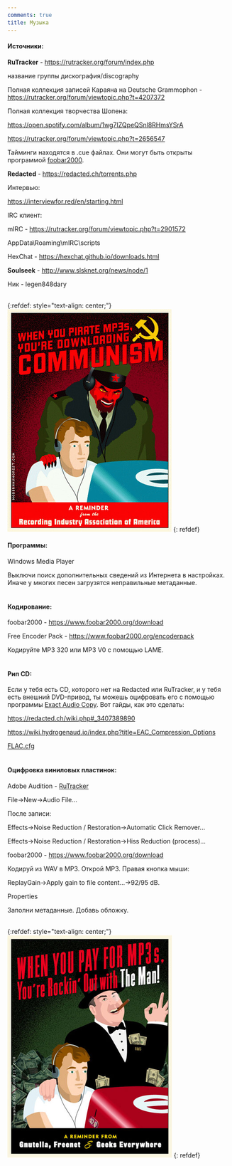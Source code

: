 ```yaml
---
comments: true
title: Музыка
---
```


#### Источники:

**RuTracker** - <https://rutracker.org/forum/index.php>

название группы дискография/discography

Полная коллекция записей Караяна на Deutsche Grammophon - <https://rutracker.org/forum/viewtopic.php?t=4207372>

Полная коллекция творчества Шопена:
	
<https://open.spotify.com/album/1wg7IZQpeQSnl8RHmsYSrA>
	
<https://rutracker.org/forum/viewtopic.php?t=2656547>

Тайминги находятся в .cue файлах. Они могут быть открыты программой [foobar2000](https://www.foobar2000.org/download).

**Redacted** - <https://redacted.ch/torrents.php>

Интервью:

<https://interviewfor.red/en/starting.html>

IRC клиент:

mIRC - <https://rutracker.org/forum/viewtopic.php?t=2901572>

AppData\Roaming\mIRC\scripts

HexChat - <https://hexchat.github.io/downloads.html>

**Soulseek** - <http://www.slsknet.org/news/node/1>

Ник - legen848dary
<br><br>

{:refdef: style="text-align: center;"}
![Communism](/images/communism.jpg)
{: refdef}
<br>

#### Программы:

Windows Media Player

Выключи поиск дополнительных сведений из Интернета в настройках. Иначе у многих песен загрузятся неправильные метаданные.
<br><br>

#### Кодирование:

foobar2000 - <https://www.foobar2000.org/download>

Free Encoder Pack - <https://www.foobar2000.org/encoderpack>

Кодируйте MP3 320 или MP3 V0 с помощью LAME.
<br><br>

#### Рип CD:

Если у тебя есть CD, которого нет на Redacted или RuTracker, и у тебя есть внешний DVD-привод, ты можешь оцифровать его с помощью программы [Exact Audio Copy](https://www.exactaudiocopy.de/en/index.php/resources/download/). Вот гайды, как это сделать:

<https://redacted.ch/wiki.php#_3407389890>

<https://wiki.hydrogenaud.io/index.php?title=EAC_Compression_Options>

[FLAC.cfg](/files/FLAC.cfg)
<br><br>

#### Оцифровка виниловых пластинок:

Adobe Audition - [RuTracker](https://rutracker.org/forum/tracker.php?nm=adobe%20audition)

File->New->Audio File...

После записи:

Effects->Noise Reduction / Restoration->Automatic Click Remover...

Effects->Noise Reduction / Restoration->Hiss Reduction (process)...

foobar2000 - <https://www.foobar2000.org/download>

Кодируй из WAV в MP3. Открой MP3. Правая кнопка мыши:

ReplayGain->Apply gain to file content...->92/95 dB.

Properties

Заполни метаданные. Добавь обложку.
<br><br>

{:refdef: style="text-align: center;"}
![Capitalism](/images/capitalism.jpg)
{: refdef}